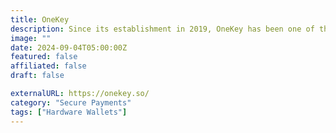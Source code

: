 ```yaml
---
title: OneKey
description: Since its establishment in 2019, OneKey has been one of the world’s best-selling hardware wallet brands.
image: ""
date: 2024-09-04T05:00:00Z
featured: false
affiliated: false
draft: false

externalURL: https://onekey.so/
category: "Secure Payments"
tags: ["Hardware Wallets"]
---
```

